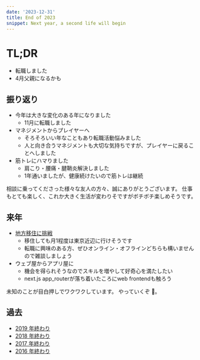 ```yaml
---
date: '2023-12-31'
title: End of 2023
snippet: Next year, a second life will begin
---
```


# TL;DR

- 転職しました
- 4月父親になるかも

## 振り返り

- 今年は大きな変化のある年になりました
  - 11月に転職しました
- マネジメントからプレイヤーへ
  - そろそろいい年なこともあり転職活動悩みました
  - 人と向き合うマネジメントも大切な気持ちですが、プレイヤーに戻ることへしました
- 筋トレにハマりました
  - 肩こり・腰痛・腱鞘炎解決しました
  - 1年通いましたが、健康続けたいので筋トレは継続

相談に乗ってくださった様々な友人の方々、誠にありがとうございます。
仕事もとても楽しく、これか大きく生活が変わりそですがボチボチ楽しめそうです。

## 来年

- [地方移住に挑戦](https://9renpoto.win/entry/2023/09/09/migration-plan)
  - 移住しても月1程度は東京近辺に行けそうです
  - 転職に興味のある方、ぜひオンライン・オフラインどちらも構いませんので雑談しましょう
- ウェブ屋からアプリ屋に
  - 機会を得られそうなのでスキルを増やして好奇心を満たしたい
  - next.js app_routerが落ち着いたころにweb frontendも触ろう

未知のことが目白押しでワクワクしています。 やっていくぞ 💪。

## 過去

- [2019 年終わり](https://9renpoto.win/entry/2019/12/31/2019-end)
- [2018 年終わり](https://9renpoto.win/entry/2018/12/31/2018-end)
- [2017 年終わり](https://9renpoto.win/entry/2017/12/31/2017-end)
- [2016 年終わり](https://9renpoto.win/entry/2017/01/01/2016)

